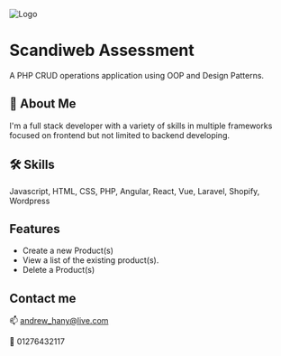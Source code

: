 
![Logo](https://images.teamtailor-cdn.com/images/s3/teamtailor-production/gallery_picture-v6/image_uploads/bdfccb87-9d38-4234-be31-e3d209b9516b/original.png)


# Scandiweb Assessment

A PHP CRUD operations application using OOP and Design Patterns.


## 🚀 About Me
I'm a full stack developer with a variety of skills
in multiple frameworks focused on frontend but not limited
to backend developing.


## 🛠 Skills
Javascript, HTML, CSS, PHP, Angular, React, Vue, Laravel, Shopify, Wordpress


## Features

- Create a new Product(s)
- View a list of the existing product(s).
- Delete a Product(s)


## Contact me
📫 andrew_hany@live.com

📱 01276432117
